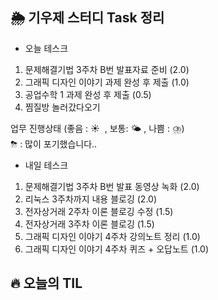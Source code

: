 ## 🌦️ 기우제 스터디 Task 정리

- 오늘 테스크

1. 문제해결기법 3주차 B번 발표자료 준비 (2.0)
5. 그래픽 디자인 이야기 과제 완성 후 제출 (1.0)
3. 공업수학 1 과제 완성 후 제출 (0.5)
6. 찜질방 놀러갔다오기

업무 진행상태 (좋음 : ☀  , 보통: 🌤 , 나쁨 : ⛈)   
⛈ : 많이 포기했습니다..
 
- 내일 테스크

1. 문제해결기법 3주차 B번 발표 동영상 녹화 (2.0)
2. 리눅스 3주차까지 내용 블로깅 (2.0)
3. 전자상거래 2주차 이론 블로깅 수정 (1.5)
4. 전자상거래 3주차 이론 블로깅 (1.5)
5. 그래픽 디자인 이야기 4주차 강의노트 정리 (1.0)
6. 그래픽 디자인 이야기 4주차 퀴즈 + 오답노트 (1.0)

## 🔥 오늘의 TIL

